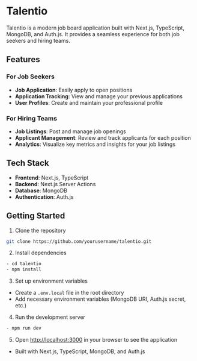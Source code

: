 # Talentio

Talentio is a modern job board application built with Next.js, TypeScript, MongoDB, and Auth.js. It provides a seamless experience for both job seekers and hiring teams.

## Features

### For Job Seekers

- **Job Application**: Easily apply to open positions
- **Application Tracking**: View and manage your previous applications
- **User Profiles**: Create and maintain your professional profile

### For Hiring Teams

- **Job Listings**: Post and manage job openings
- **Applicant Management**: Review and track applicants for each position
- **Analytics**: Visualize key metrics and insights for your job listings

## Tech Stack

- **Frontend**: Next.js, TypeScript
- **Backend**: Next.js Server Actions
- **Database**: MongoDB
- **Authentication**: Auth.js

## Getting Started

1. Clone the repository
```bash
git clone https://github.com/yourusername/talentio.git
```

2. Install dependencies
```bash
- cd talentio
- npm install
```

3. Set up environment variables
- Create a `.env.local` file in the root directory
- Add necessary environment variables (MongoDB URI, Auth.js secret, etc.)

4. Run the development server
```bash
- npm run dev
```

5. Open [http://localhost:3000](http://localhost:3000) in your browser to see the application

- Built with Next.js, TypeScript, MongoDB, and Auth.js
